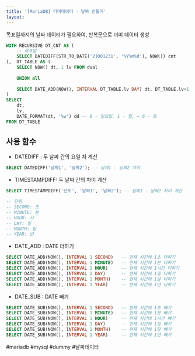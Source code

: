 ```yaml
---
title: '[MariaDB] 더미데이터 - 날짜 만들기'
layout: 
---
```


목표일까지의 날짜 데이터가 필요하여, 반복문으로 더미 데이터 생성

```SQL
WITH RECURSIVE DT_CNT AS (
    -- 목표일 
	SELECT DATEDIFF(STR_TO_DATE('21001231', '%Y%m%d'), NOW()) cnt
), 	DT_TABLE AS (
	SELECT NOW() dt, 1 lv FROM dual
	
	UNION all
	
	SELECT DATE_ADD(NOW(), INTERVAL DT_TABLE.lv DAY) dt, DT_TABLE.lv+1 AS lv FROM DT_CNT, DT_TABLE WHERE DT_TABLE.lv <= dt_cnt.cnt
)
SELECT 
	dt, 
	lv, 
	DATE_FORMAT(dt, '%w') dd -- 0 - 일요일, 1 - 월, ~ 6 - 토
FROM DT_TABLE
```

## 사용 함수


* DATEDIFF : 두 날짜 간의 요일 차 계산

```SQL
SELECT DATEDIFF('날짜1', '날짜2'); -- 날짜1 - 날짜2 차이 
```

* TIMESTAMPDIFF: 두 날짜 간의 차이 계산

```SQL
SELECT TIMESTAMPDIFF('단위', '날짜1', '날짜2'); -- 날짜1 - 날짜2 차이 계산

-- 단위
-- SECOND: 초
-- MINUTE: 분
-- HOUR: 시
-- DAY: 일
-- MONTH: 달
-- YEAR: 년
```

* DATE_ADD : DATE 더하기

```SQL 
SELECT DATE_ADD(NOW(), INTERVAL 1 SECOND)   -- 현재 시간에 1초 더하기
SELECT DATE_ADD(NOW(), INTERVAL 1 MINUTE)   -- 현재 시간에 1분 더하기
SELECT DATE_ADD(NOW(), INTERVAL 1 HOUR)     -- 현재 시간에 1시간 더하기
SELECT DATE_ADD(NOW(), INTERVAL 1 DAY)      -- 현재 시간에 1일 더하기
SELECT DATE_ADD(NOW(), INTERVAL 1 MONTH)    -- 현재 시간에 1달 더하기
SELECT DATE_ADD(NOW(), INTERVAL 1 YEAR)     -- 현재 시간에 1년 더하기
```

* DATE_SUB : DATE 빼기

```SQL 
SELECT DATE_SUB(NOW(), INTERVAL 1 SECOND)   -- 현재 시간에 1초 빼기
SELECT DATE_SUB(NOW(), INTERVAL 1 MINUTE)   -- 현재 시간에 1분 빼기
SELECT DATE_SUB(NOW(), INTERVAL 1 HOUR)     -- 현재 시간에 1시간 빼기
SELECT DATE_SUB(NOW(), INTERVAL 1 DAY)      -- 현재 시간에 1일 빼기
SELECT DATE_SUB(NOW(), INTERVAL 1 MONTH)    -- 현재 시간에 1달 빼기
SELECT DATE_SUB(NOW(), INTERVAL 1 YEAR)     -- 현재 시간에 1년 빼기
```

#mariadb #mysql #dummy #날짜데이터